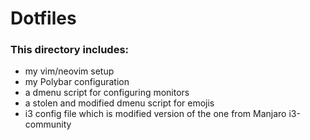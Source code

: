 # Dotfiles
### This directory includes:
- my vim/neovim setup
- my Polybar configuration
- a dmenu script for configuring monitors
- a stolen and modified dmenu script for emojis
- i3 config file which is modified version of the one from Manjaro i3-community
